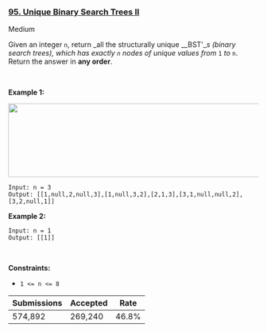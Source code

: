 ### [95. Unique Binary Search Trees II](https://leetcode.com/problems/unique-binary-search-trees-ii/)

Medium

Given an integer `` n ``, return _all the structurally unique __BST'__s (binary search trees), which has exactly _`` n ``_ nodes of unique values from_ `` 1 `` _to_ `` n ``. Return the answer in __any order__.

 

__Example 1:__

<img alt="" src="https://assets.leetcode.com/uploads/2021/01/18/uniquebstn3.jpg" style="width: 600px; height: 148px;"/>

```
Input: n = 3
Output: [[1,null,2,null,3],[1,null,3,2],[2,1,3],[3,1,null,null,2],[3,2,null,1]]
```

__Example 2:__

```
Input: n = 1
Output: [[1]]
```

 

__Constraints:__

*   `` 1 <= n <= 8 ``

| Submissions    | Accepted     | Rate   |
| -------------- | ------------ | ------ |
| 574,892 | 269,240 | 46.8% |